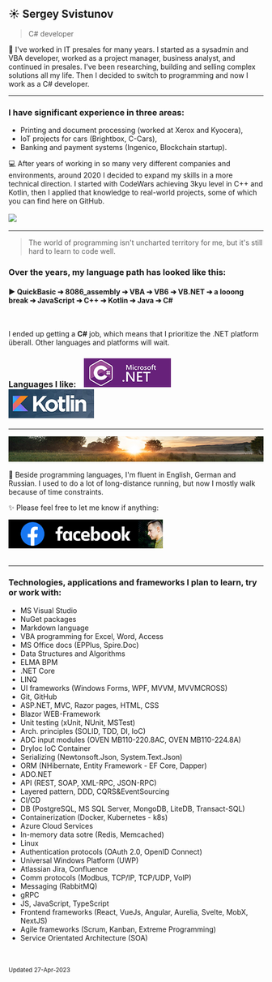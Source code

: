 
## ☀️ Sergey Svistunov
> C# developer 

👔   I've worked in IT presales for many years. I started as a sysadmin and VBA developer, worked as a project manager, business analyst, and continued in presales. I've been researching, building and selling complex solutions all my life.
Then I decided to switch to programming and now I work as a C# developer.
<br>
***
### I have significant experience in three areas:
* Printing and document processing (worked at Xerox and Kyocera),
* IoT projects for cars (Brightbox, C-Cars),
* Banking and payment systems (Ingenico, Blockchain startup).

💻 After years of working in so many very different companies and environments, around 2020 I decided to expand my skills in a more technical direction. I started with CodeWars achieving 3kyu level in C++ and Kotlin, then I applied that knowledge to real-world projects, some of which you can find here on GitHub. 
<br> <br> <img src="https://www.codewars.com/users/SergeyFM/badges/large?theme=light"> 
***
> The world of programming isn't uncharted territory for me,  but it's still hard to learn to code well. 

### Over the years, my language path has looked like this:

#### :arrow_forward: QuickBasic ➔ 8086_assembly ➔ VBA ➔ VB6 ➔ VB.NET ➔ a looong break ➔ JavaScript ➔ C++ ➔ Kotlin ➔ Java ➔ C# 

<br>

I ended up getting a **C#** job, which means that I prioritize the .NET platform überall. Other languages and platforms will wait. <br>

### Languages I like: &nbsp;&nbsp; <img src="small_c-sharp-dot-net.png" height=57px> &nbsp;&nbsp; <img src="small_kotlin.png" height=57px> 

***
<img src="panorama.jpg" height=50px width=100%>

🏃 Beside programming languages, I'm fluent in English, German and Russian. 
I used to do a lot of long-distance running, but now I mostly walk because of time constraints.



✨ Please feel free to let me know if anything:  

<a href="https://www.facebook.com/svistunovsergey" target="_blank">  <img src="my_fb_icon.png" height=57px> </a>
<br><br>

***

### Technologies, applications and frameworks I plan to learn, try or work with:
*	MS Visual Studio 
*	NuGet packages
*	Markdown language
*	VBA programming for Excel, Word, Access
*	MS Office docs (EPPlus, Spire.Doc)
*	Data Structures and Algorithms
*	ELMA BPM
*	.NET Core
*	LINQ
*	UI frameworks (Windows Forms, WPF, MVVM, MVVMCROSS)
*	Git, GitHub
*	ASP.NET, MVC, Razor pages, HTML, CSS
*	Blazor WEB-Framework
*	Unit testing (xUnit, NUnit, MSTest)
*	Arch. principles (SOLID, TDD, DI, IoC)
*	ADC input modules (OVEN MB110-220.8AC, OVEN MB110-224.8A)
*	DryIoc IoC Container
*	Serializing (Newtonsoft.Json, System.Text.Json)
*	ORM (NHibernate, Entity Framework - EF Core, Dapper)
*	ADO.NET
*	API (REST, SOAP, XML-RPC, JSON-RPC)
*	Layered pattern, DDD, CQRS&EventSourcing
*	CI/CD
*	DB (PostgreSQL, MS SQL Server, MongoDB, LiteDB, Transact-SQL)
*	Containerization (Docker, Kubernetes - k8s)
*	Azure Cloud Services
*	In-memory data sotre (Redis, Memcached)
*	Linux
*	Authentication protocols (OAuth 2.0, OpenID Connect)
*	Universal Windows Platform (UWP)
*	Atlassian Jira, Confluence
*	Comm protocols (Modbus, TCP/IP, TCP/UDP, VoIP)
*	Messaging (RabbitMQ)
*	gRPC
*	JS, JavaScript, TypeScript
*	Frontend frameworks (React, VueJs, Angular, Aurelia, Svelte, MobX, NextJS)
*	Agile frameworks (Scrum, Kanban, Extreme Programming)
*	Service Orientated Architecture (SOA)

<br> <br> 
<sup> Updated 27-Apr-2023 </sup>


